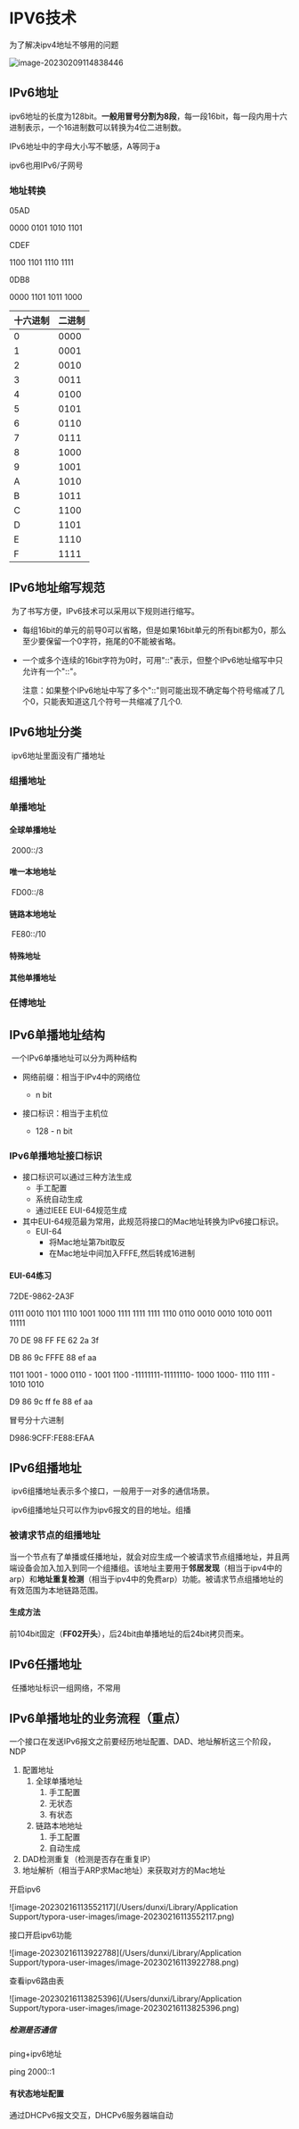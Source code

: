 # IPV6技术

为了解决ipv4地址不够用的问题

![image-20230209114838446](https://bed-1309358403.cos.ap-shanghai.myqcloud.com/img/image-20230209114838446.png)

## IPv6地址

ipv6地址的长度为128bit。**一般用冒号分割为8段**，每一段16bit，每一段内用十六进制表示，一个16进制数可以转换为4位二进制数。

IPv6地址中的字母大小写不敏感，A等同于a

ipv6也用IPv6/子网号



### 地址转换

05AD

0000 0101 1010 1101

CDEF

1100 1101 1110 1111

0DB8

0000 1101 1011 1000

| 十六进制 | 二进制 |
| -------- | ------ |
| 0        | 0000   |
| 1        | 0001   |
| 2        | 0010   |
| 3        | 0011   |
| 4        | 0100   |
| 5        | 0101   |
| 6        | 0110   |
| 7        | 0111   |
| 8        | 1000   |
| 9        | 1001   |
| A        | 1010   |
| B        | 1011   |
| C        | 1100   |
| D        | 1101   |
| E        | 1110   |
| F        | 1111   |



## IPv6地址缩写规范

​	为了书写方便，IPv6技术可以采用以下规则进行缩写。

- 每组16bit的单元的前导0可以省略，但是如果16bit单元的所有bit都为0，那么至少要保留一个0字符，拖尾的0不能被省略。

- 一个或多个连续的16bit字符为0时，可用"::"表示，但整个IPv6地址缩写中只允许有一个"::"。

  注意：如果整个IPv6地址中写了多个"::"则可能出现不确定每个符号缩减了几个0，只能表知道这几个符号一共缩减了几个0.



## IPv6地址分类

​	ipv6地址里面没有广播地址

### 组播地址

### 单播地址

#### 	全球单播地址

​		2000::/3

#### 	唯一本地地址

​		FD00::/8

#### 	链路本地地址

​		FE80::/10

#### 	特殊地址

#### 	其他单播地址

### 任博地址



## IPv6单播地址结构

​	一个IPv6单播地址可以分为两种结构

- 网络前缀：相当于IPv4中的网络位
  - n bit

- 接口标识：相当于主机位
  - 128 - n bit



### IPv6单播地址接口标识

- 接口标识可以通过三种方法生成
  - 手工配置
  - 系统自动生成
  - 通过IEEE EUI-64规范生成
- 其中EUI-64规范最为常用，此规范将接口的Mac地址转换为IPv6接口标识。
  - EUI-64
    - 将Mac地址第7bit取反
    - 在Mac地址中间加入FFFE,然后转成16进制

#### EUI-64练习

72DE-9862-2A3F

0111 0010 1101 1110 1001 1000   1111 1111 1111 1110   0110 0010 0010 1010 0011 11111

70 DE 98 FF FE 62 2a 3f



DB 86 9c FFFE 88 ef aa

1101 1001 - 1000 0110 - 1001 1100 -11111111-11111110- 1000 1000- 1110 1111 - 1010 1010

D9 86 9c ff fe 88 ef aa

冒号分十六进制

D986:9CFF:FE88:EFAA



## IPv6组播地址

​	ipv6组播地址表示多个接口，一般用于一对多的通信场景。

​	ipv6组播地址只可以作为ipv6报文的目的地址。组播



### 被请求节点的组播地址

​	当一个节点有了单播或任播地址，就会对应生成一个被请求节点组播地址，并且两端设备会加入加入到同一个组播组。该地址主要用于**邻居发现**（相当于ipv4中的arp）和**地址重复检测**（相当于ipv4中的免费arp）功能。被请求节点组播地址的有效范围为本地链路范围。

#### 生成方法

​	前104bit固定（**FF02开头**），后24bit由单播地址的后24bit拷贝而来。



## IPv6任播地址

​	任播地址标识一组网络，不常用





## IPv6单播地址的业务流程（重点）

​	一个接口在发送IPv6报文之前要经历地址配置、DAD、地址解析这三个阶段，NDP

1. 配置地址
   1. 全球单播地址
      1. 手工配置
      2. 无状态
      3. 有状态
   2. 链路本地地址
      1. 手工配置
      2. 自动生成
2. DAD检测重复（检测是否存在重复IP）
3. 地址解析（相当于ARP求Mac地址）来获取对方的Mac地址



开启ipv6

![image-20230216113552117](/Users/dunxi/Library/Application Support/typora-user-images/image-20230216113552117.png)

接口开启ipv6功能

![image-20230216113922788](/Users/dunxi/Library/Application Support/typora-user-images/image-20230216113922788.png)

查看ipv6路由表

![image-20230216113825396](/Users/dunxi/Library/Application Support/typora-user-images/image-20230216113825396.png)



##### 检测是否通信

ping+ipv6地址

ping 2000::1



#### 有状态地址配置

通过DHCPv6报文交互，DHCPv6服务器端自动
